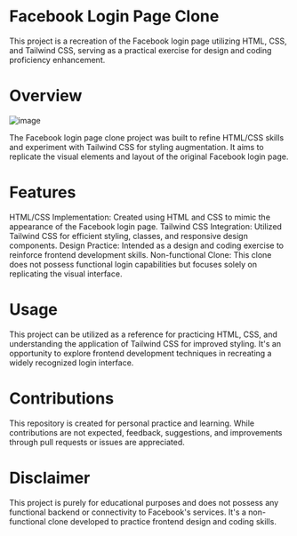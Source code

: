 # Facebook Login Page Clone
This project is a recreation of the Facebook login page utilizing HTML, CSS, and Tailwind CSS, serving as a practical exercise for design and coding proficiency enhancement.

# Overview
![image](https://github.com/Onkar-Dhotarkar/FB_Login_Page-Clone/assets/142321110/c715c3d7-947d-44cd-b136-dc80e29bdd9f)


The Facebook login page clone project was built to refine HTML/CSS skills and experiment with Tailwind CSS for styling augmentation. It aims to replicate the visual elements and layout of the original Facebook login page.

# Features
HTML/CSS Implementation: Created using HTML and CSS to mimic the appearance of the Facebook login page.
Tailwind CSS Integration: Utilized Tailwind CSS for efficient styling, classes, and responsive design components.
Design Practice: Intended as a design and coding exercise to reinforce frontend development skills.
Non-functional Clone: This clone does not possess functional login capabilities but focuses solely on replicating the visual interface.

# Usage
This project can be utilized as a reference for practicing HTML, CSS, and understanding the application of Tailwind CSS for improved styling. It's an opportunity to explore frontend development techniques in recreating a widely recognized login interface.

# Contributions
This repository is created for personal practice and learning. While contributions are not expected, feedback, suggestions, and improvements through pull requests or issues are appreciated.

# Disclaimer
This project is purely for educational purposes and does not possess any functional backend or connectivity to Facebook's services. It's a non-functional clone developed to practice frontend design and coding skills.
